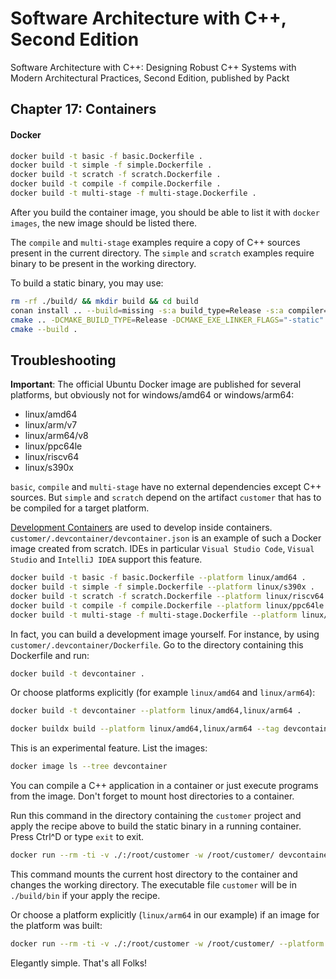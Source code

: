 # Software Architecture with C++, Second Edition

Software Architecture with C++: Designing Robust C++ Systems with Modern Architectural Practices, Second Edition, published by Packt

## Chapter 17: Containers

#### Docker

```bash
docker build -t basic -f basic.Dockerfile .
docker build -t simple -f simple.Dockerfile .
docker build -t scratch -f scratch.Dockerfile .
docker build -t compile -f compile.Dockerfile .
docker build -t multi-stage -f multi-stage.Dockerfile .
```

After you build the container image, you should be able to list it with `docker images`, the new image should be listed there.

The `compile` and `multi-stage` examples require a copy of C++ sources present in the current directory.
The `simple` and `scratch` examples require binary to be present in the working directory.

To build a static binary, you may use:

```bash
rm -rf ./build/ && mkdir build && cd build
conan install .. --build=missing -s:a build_type=Release -s:a compiler=gcc -of .
cmake .. -DCMAKE_BUILD_TYPE=Release -DCMAKE_EXE_LINKER_FLAGS="-static" -DBUILD_SHARED_LIBS=OFF -DCMAKE_FIND_LIBRARY_SUFFIXES=".a"
cmake --build .
```

## Troubleshooting

**Important**: The official Ubuntu Docker image are published for several platforms,
but obviously not for windows/amd64 or windows/arm64:

- linux/amd64
- linux/arm/v7
- linux/arm64/v8
- linux/ppc64le
- linux/riscv64
- linux/s390x

`basic`, `compile` and `multi-stage` have no external dependencies except C++ sources.
But `simple` and `scratch` depend on the artifact `customer` that has to be compiled for a target platform.

[Development Containers](https://containers.dev) are used to develop inside containers.
`customer/.devcontainer/devcontainer.json` is an example of such a Docker image created from scratch.
IDEs in particular `Visual Studio Code`, `Visual Studio` and `IntelliJ IDEA` support this feature.

```bash
docker build -t basic -f basic.Dockerfile --platform linux/amd64 .
docker build -t simple -f simple.Dockerfile --platform linux/s390x .
docker build -t scratch -f scratch.Dockerfile --platform linux/riscv64 .
docker build -t compile -f compile.Dockerfile --platform linux/ppc64le .
docker build -t multi-stage -f multi-stage.Dockerfile --platform linux/arm64 .
```

In fact, you can build a development image yourself. For instance, by using `customer/.devcontainer/Dockerfile`.
Go to the directory containing this Dockerfile and run:

```bash
docker build -t devcontainer .
```

Or choose platforms explicitly (for example `linux/amd64` and `linux/arm64`):

```bash
docker build -t devcontainer --platform linux/amd64,linux/arm64 .
```

```bash
docker buildx build --platform linux/amd64,linux/arm64 --tag devcontainer .
```

This is an experimental feature. List the images:

```bash
docker image ls --tree devcontainer
```

You can compile a C++ application in a container or just execute programs from the image.
Don't forget to mount host directories to a container.

Run this command in the directory containing the `customer` project and
apply the recipe above to build the static binary in a running container.
Press Ctrl^D or type `exit` to exit.

```bash
docker run --rm -ti -v ./:/root/customer -w /root/customer/ devcontainer
```

This command mounts the current host directory to the container and changes the working directory.
The executable file `customer` will be in `./build/bin` if your apply the recipe.

Or choose a platform explicitly (`linux/arm64` in our example) if an image for the platform was built:

```bash
docker run --rm -ti -v ./:/root/customer -w /root/customer/ --platform linux/arm64 devcontainer
```

Elegantly simple. That's all Folks!
